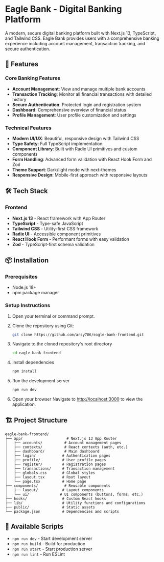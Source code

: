 # Eagle Bank - Digital Banking Platform

A modern, secure digital banking platform built with Next.js 13, TypeScript, and Tailwind CSS. Eagle Bank provides users with a comprehensive banking experience including account management, transaction tracking, and secure authentication.

## 🚀 Features

### Core Banking Features

- **Account Management**: View and manage multiple bank accounts
- **Transaction Tracking**: Monitor all financial transactions with detailed history
- **Secure Authentication**: Protected login and registration system
- **Dashboard**: Comprehensive overview of financial status
- **Profile Management**: User profile customization and settings

### Technical Features

- **Modern UI/UX**: Beautiful, responsive design with Tailwind CSS
- **Type Safety**: Full TypeScript implementation
- **Component Library**: Built with Radix UI primitives and custom components
- **Form Handling**: Advanced form validation with React Hook Form and Zod
- **Theme Support**: Dark/light mode with next-themes
- **Responsive Design**: Mobile-first approach with responsive layouts

## 🛠️ Tech Stack

### Frontend

- **Next.js 13** - React framework with App Router
- **TypeScript** - Type-safe JavaScript
- **Tailwind CSS** - Utility-first CSS framework
- **Radix UI** - Accessible component primitives
- **React Hook Form** - Performant forms with easy validation
- **Zod** - TypeScript-first schema validation

## 📦 Installation

### Prerequisites

- Node.js 18+
- npm package manager

### Setup Instructions

1. Open your terminal or command prompt.

2. Clone the repository using Git:

   ```bash
   git clone https://github.com/arsy786/eagle-bank-frontend.git
   ```

3. Navigate to the cloned repository's root directory

   ```bash
   cd eagle-bank-frontend
   ```


2. Install dependencies

   ```bash
   npm install
   ```

3. Run the development server

   ```bash
   npm run dev
   ```

4. Open your browser
   Navigate to [http://localhost:3000](http://localhost:3000) to view the application.

## 🏗️ Project Structure

```
eagle-bank-frontend/
├── app/                    # Next.js 13 App Router
│   ├── accounts/          # Account management pages
│   ├── contexts/          # React contexts (auth, etc.)
│   ├── dashboard/         # Main dashboard
│   ├── login/            # Authentication pages
│   ├── profile/          # User profile pages
│   ├── register/         # Registration pages
│   ├── transactions/     # Transaction management
│   ├── globals.css       # Global styles
│   ├── layout.tsx        # Root layout
│   └── page.tsx          # Home page
├── components/            # Reusable components
│   ├── layout/           # Layout components
│   └── ui/              # UI components (buttons, forms, etc.)
├── hooks/                # Custom React hooks
├── lib/                  # Utility functions and configurations
├── public/               # Static assets
└── package.json          # Dependencies and scripts
```

## 🚀 Available Scripts

- `npm run dev` - Start development server
- `npm run build` - Build for production
- `npm run start` - Start production server
- `npm run lint` - Run ESLint
